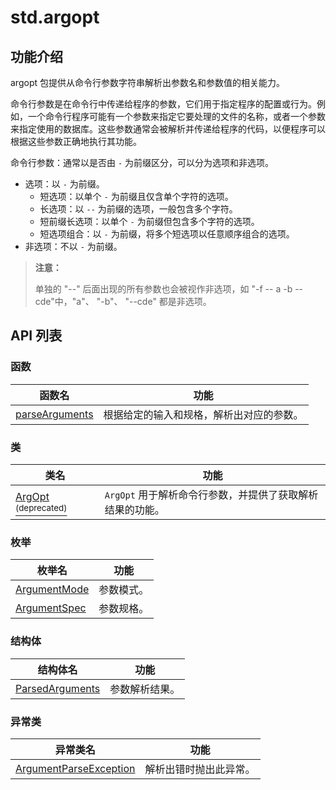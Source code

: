 # std.argopt

## 功能介绍

argopt 包提供从命令行参数字符串解析出参数名和参数值的相关能力。

命令行参数是在命令行中传递给程序的参数，它们用于指定程序的配置或行为。例如，一个命令行程序可能有一个参数来指定它要处理的文件的名称，或者一个参数来指定使用的数据库。这些参数通常会被解析并传递给程序的代码，以便程序可以根据这些参数正确地执行其功能。

命令行参数：通常以是否由 `-` 为前缀区分，可以分为选项和非选项。

- 选项：以 `-` 为前缀。
    - 短选项：以单个 `-` 为前缀且仅含单个字符的选项。
    - 长选项：以 `--` 为前缀的选项，一般包含多个字符。
    - 短前缀长选项：以单个 `-` 为前缀但包含多个字符的选项。
    - 短选项组合：以 `-` 为前缀，将多个短选项以任意顺序组合的选项。
- 非选项：不以 `-` 为前缀。

> **注意：**
>
> 单独的 "--" 后面出现的所有参数也会被视作非选项，如 "-f -- a -b --cde"中，"a"、 "-b"、 "--cde" 都是非选项。

## API 列表

### 函数

|  函数名 | 功能  |
| ------------ | ------------ |
| [parseArguments](./argopt_package_api/argopt_package_function.md#func-parseargumentsarraystring-arrayargumentspec) | 根据给定的输入和规格，解析出对应的参数。|

### 类

|                 类名              |                功能                 |
| --------------------------------- | ---------------------------------- |
| [ArgOpt <sup>(deprecated)</sup>](./argopt_package_api/argopt_package_classes.md#class-argopt-deprecated) | `ArgOpt` 用于解析命令行参数，并提供了获取解析结果的功能。 |

### 枚举

|                 枚举名              |                功能                 |
| --------------------------------- | ---------------------------------- |
| [ArgumentMode](./argopt_package_api/argopt_package_enums.md#enum-argumentmode) | 参数模式。      |
| [ArgumentSpec](./argopt_package_api/argopt_package_enums.md#enum-argumentspec) | 参数规格。    |

### 结构体

| 结构体名                                                                                |           功能           |
|-------------------------------------------------------------------------------------| ------------------------ |
| [ParsedArguments](./argopt_package_api/argopt_package_struct.md#struct-parsedarguments) | 参数解析结果。 |

### 异常类

|                 异常类名              |                功能                 |
| --------------------------------- | ---------------------------------- |
| [ArgumentParseException](./argopt_package_api/argopt_package_exception.md#class-argumentparseexception) | 解析出错时抛出此异常。|
